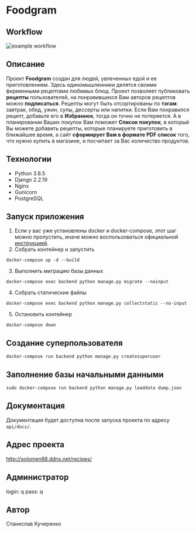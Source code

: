 # Foodgram

## Workflow
![example workflow](https://github.com/solomen88/foodgram-project-react/actions/workflows/main.yml/badge.svg)

## Описание 

Проект **Foodgram** создан для людей, увлеченных едой и ее приготовлением. Здесь единомышленники делятся своими фирменными рецептами любимых блюд. Проект позволяет публиковать **рецепты** пользователей, на понравившихся Вам авторов рецептов можно **подписаться**. Рецепты могут быть отсортированы по **тэгам**: завтрак, обед, ужин, супы, дессерты или напитки. Если Вам понравился рецепт, добавьте его в **Избранное**, тогда он точно не потеряется. А в планировании Ваших покупок Вам поможет **Список покупок**, в который Вы можете добавить рецепты, которые планируете приготовить в ближайшее время, а сайт **сформирует Вам в формате PDF список** того, что нужно купить в магазине, и посчитает за Вас количество продуктов.

## Технологии

-   Python 3.8.5
-   Django 2.2.19
-   Nginx
-   Gunicorn
-   PostgreSQL

## Запуск приложения
1. Если у вас уже установлены docker и docker-compose, этот шаг можно пропустить, иначе можно воспользоваться официальной [инструкцией](https://docs.docker.com/engine/install/).
2. Собрать контейнер и запустить
```
docker-compose up -d --build
```
3. Выполнить миграцию базы данных
```
docker-compose exec backend python manage.py migrate --noinput
```
4. Собрать статические файлы
```
docker-compose exec backend python manage.py collectstatic --no-input
```
5. Остановить контейнер
```
docker-compose down
```
## Создание суперпользователя
```
docker-compose run backend python manage.py createsuperuser
```
## Заполнение базы начальными данными
```
sudo docker-compose run backend python manage.py loaddata dump.json
```
## Документация
Документация будет доступна после запуска проекта по адресу `api/docs/`.

## Адрес проекта
http://solomen88.ddns.net/recipes/

## Администратор
login: q
pass: q

## Автор
Станислав Кучеренко

